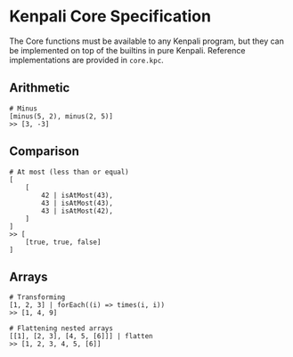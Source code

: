 # Kenpali Core Specification

The Core functions must be available to any Kenpali program, but they can be implemented on top of the builtins in pure Kenpali. Reference implementations are provided in `core.kpc`.

## Arithmetic

```
# Minus
[minus(5, 2), minus(2, 5)]
>> [3, -3]
```

## Comparison

```
# At most (less than or equal)
[
    [
        42 | isAtMost(43),
        43 | isAtMost(43),
        43 | isAtMost(42),
    ]
]
>> [
    [true, true, false]
]
```

## Arrays

```
# Transforming
[1, 2, 3] | forEach((i) => times(i, i))
>> [1, 4, 9]
```

```
# Flattening nested arrays
[[1], [2, 3], [4, 5, [6]]] | flatten
>> [1, 2, 3, 4, 5, [6]]
```
